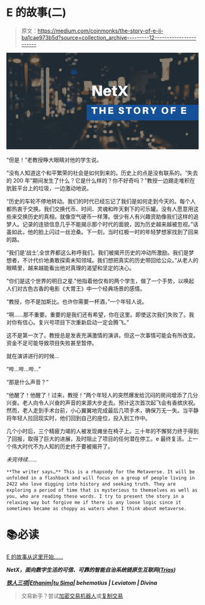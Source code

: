# E 的故事(二)

> 原文：<https://medium.com/coinmonks/the-story-of-e-ii-ba1cae973b5d?source=collection_archive---------12----------------------->

![](img/9842a48e8244c5e5f02f8bfa5e583a14.png)

“但是！”老教授睁大眼睛对他的学生说。

“没有人知道这个和平繁荣的社会是如何到来的。历史上的点是没有联系的。“失去的 200 年”期间发生了什么？它是什么样的？你不好奇吗？”教授一边踢走堆积在肮脏平台上的垃圾，一边激动地说。

“历史的车轮不停地转动。我们的时代已经忘记了我们是如何走到今天的。每个人都热衷于交换。我们交换代币、时间、灵魂和昨天剩下的可乐罐。没有人愿意用这些来交换历史的真相，就像空气硬币一样薄。很少有人有兴趣资助像我们这样的追梦人。记录的连锁信息几乎不能揭示那个时代的面貌，因为历史越来越被忽视。”话虽如此，他的脸上闪过一丝沧桑。下一刻，当时红极一时的年轻梦想家找到了回来的路。

“我们是‘战士’,全世界都这么称呼我们。我们被揭开历史的冲动所激励。我们是梦想者，不计代价地勇敢探索未知领域。我们想把真实的历史带回给公众。”从老人的眼睛里，越来越能看出他对真理的渴望和坚定的决心。

"你们是这个世界的明日之星."他指着他仅有的两个学生，做了一个手势，以唤起人们对古色古香的电影《大胃王》中一个经典场景的感情。

“教授，你不是加斯比。也许你需要一杯酒，”一个年轻人说。

“啊……那不重要。重要的是我们还有希望，你在这里。即使这次我们失败了。我对你有信心。复兴号项目下次重新启动一定会腾飞。”

这不是第一次了。教授总是发表充满激情的演讲。但这一次事情可能会有所改变。资金不足可能导致项目失败甚至暂停。

就在演讲进行的时候…

“哔…哔…哔…”

“那是什么声音？”

“他醒了！他醒了！过来，教授！”两个年轻人的突然爆发给沉闷的房间增添了几分兴奋。老人向令人兴奋的声音的来源大步走去。预计这次首次起飞会有香槟庆祝。然而，老人走到手术台前，小心翼翼地完成最后几项手术，确保万无一失。当平静将年轻人拉回现实时，他们回到自己的座位，投入到工作中。

几个小时后，三个精疲力竭的人被发现瘫坐在椅子上。三十年的不懈努力终于得到了回报，取得了巨大的进展，及时阻止了项目的任何潜在停工。e 最终复活。上一个伟大时代不为人知的历史终于要被揭开了。

*未完待续……*

```
**The writer says…** This is a rhapsody for the Metaverse. It will be unfolded in a flashback and will focus on a group of people living in 2422 who love digging into history and seeking truth. They are exploring a period of time that is mysterious to themselves as well as you, who are reading these words. I try to present the story in a relaxing way but forgive me if there is any loose logic since it sometimes became as choppy as waters when I think about metaverse.
```

# 📚必读

[E 的故事从这里开始……](/coinmonks/the-story-of-e-766b1e6efa0)

***NetX，面向数字生活的可信、可靠的智能自治系统链原生互联网(***[***Trias***](https://www.trias.one/)***)***

[***铁人三项***](https://www.triathon.space/#/)***|***[***Ethanim***](https://www.ethanim.network/)***|***[***tu Sima***](https://www.tusima.network/#/)***| behemotius | Leviatom | Divina***

> 交易新手？尝试[加密交易机器人](/coinmonks/crypto-trading-bot-c2ffce8acb2a)或[复制交易](/coinmonks/top-10-crypto-copy-trading-platforms-for-beginners-d0c37c7d698c)